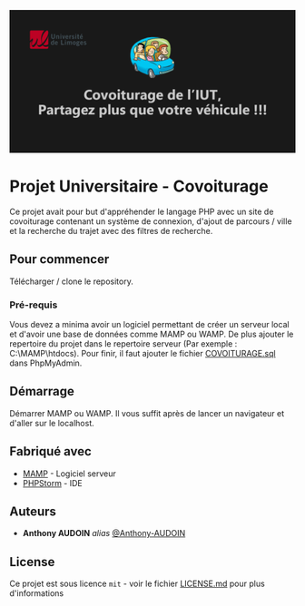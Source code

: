 ![En tete](image/CovoituragePHP.png)
# Projet Universitaire - Covoiturage

Ce projet avait pour but d'appréhender le langage PHP avec un site de covoiturage contenant un système de connexion, d'ajout de parcours / ville et la recherche du trajet avec des filtres de recherche.

## Pour commencer

Télécharger / clone le repository.

### Pré-requis

Vous devez a minima avoir un logiciel permettant de créer un serveur local et d'avoir une base de données comme MAMP ou WAMP. De plus ajouter le repertoire du projet dans le repertoire serveur (Par exemple : C:\MAMP\htdocs). Pour finir, il faut ajouter le fichier [COVOITURAGE.sql](MySQL/COVOITURAGE.sql) dans PhpMyAdmin.

## Démarrage

Démarrer MAMP ou WAMP. Il vous suffit après de lancer un navigateur et d'aller sur le localhost.

## Fabriqué avec

* [MAMP](https://www.mamp.info/fr/windows/) - Logiciel serveur
* [PHPStorm](https://www.jetbrains.com/fr-fr/phpstorm/) - IDE

## Auteurs

* **Anthony AUDOIN** _alias_ [@Anthony-AUDOIN](https://github.com/Anthony-AUDOIN)

## License

Ce projet est sous licence ``mit`` - voir le fichier [LICENSE.md](LICENSE.md) pour plus d'informations
